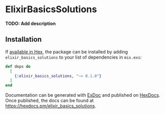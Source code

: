 # ElixirBasicsSolutions

**TODO: Add description**

## Installation

If [available in Hex](https://hex.pm/docs/publish), the package can be installed
by adding `elixir_basics_solutions` to your list of dependencies in `mix.exs`:

```elixir
def deps do
  [
    {:elixir_basics_solutions, "~> 0.1.0"}
  ]
end
```

Documentation can be generated with [ExDoc](https://github.com/elixir-lang/ex_doc)
and published on [HexDocs](https://hexdocs.pm). Once published, the docs can
be found at <https://hexdocs.pm/elixir_basics_solutions>.

